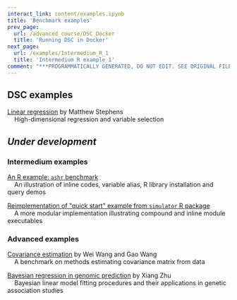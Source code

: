 ```yaml
---
interact_link: content/examples.ipynb
title: 'Benchmark examples'
prev_page:
  url: /advanced_course/DSC_Docker
  title: 'Running DSC in Docker'
next_page:
  url: /examples/Intermedium_R_1
  title: 'Intermedium R example 1'
comment: "***PROGRAMMATICALLY GENERATED, DO NOT EDIT. SEE ORIGINAL FILES IN /content***"
---
```


## DSC examples

[Linear regression](https://github.com/stephenslab/dsc-reg) by Matthew Stephens<br>
&nbsp; &nbsp; High-dimensional regression and variable selection

## *Under development*

### Intermedium examples

[An R example: `ashr` benchmark](examples/Intermedium_R_1.html)<br>
&nbsp; &nbsp; An illustration of inline codes, variable alias, R library installation and query demos

[Reimplementation of "quick start" example from `simulator` R package](examples/Intermedium_R_2.html)<br>
&nbsp; &nbsp; A more modular implementation illustrating compound and inline module executables

### Advanced examples

[Covariance estimation](https://stephenslab.github.io/dsc-omega) by Wei Wang and Gao Wang<br>
&nbsp; &nbsp; A benchmark on methods estimating covariance matrix from data

[Bayesian regression in genomic prediction](https://github.com/stephenslab/dsc-blm) by Xiang Zhu<br>
&nbsp; &nbsp; Bayesian linear model fitting procedures and their applications in genetic association studies
